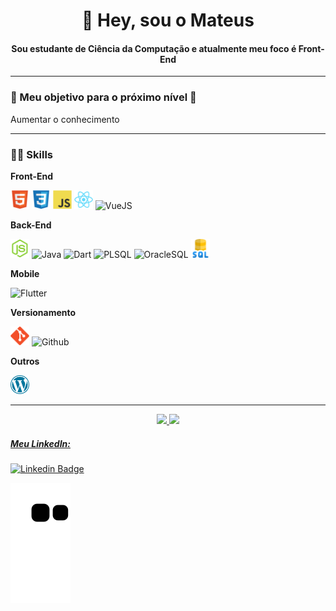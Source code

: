 <h1 align="center">👋 Hey, sou o Mateus</h1>

<h4 align="center">Sou estudante de Ciência da Computação e atualmente meu foco é Front-End</h4>

---

### 🎯 Meu objetivo para o próximo nível 🎯

Aumentar o conhecimento

---

### 👨‍💻 Skills
**Front-End**

<img src="./icons/html5.svg" alt="HTML" heigth="30" width="30" title="HTML"></img>
<img src="./icons/css3.svg" alt="CSS" height="30" width="30" title="CSS"></img>
<img src="./icons/javascript.svg" alt="Javascript" height="30" width="30" title="Javascript"></img>
<img src="./icons/reactjs.svg" alt="ReactJS" heigth="30" width="30" title="ReactJS"></img>
<img src="https://img.icons8.com/color/48/000000/vue-js.png" alt="VueJS" heigth="30" width="30" title="VueJS"></img>

**Back-End**

<img src="./icons/nodejs.svg" alt="NodeJS" heigth="30" width="30" title="NodeJS"></img>
<img src="https://img.icons8.com/color/48/000000/java-coffee-cup-logo--v1.png" alt="Java" heigth="30" width="30" title="Java"></img>
<img src="https://img.icons8.com/color/48/000000/dart.png" alt="Dart" heigth="30" width="30" title="Dart"></img>
<img src="http://www.dbamaker.com.br/files//course/36e5898eda.png" alt="PLSQL" heigth="30" width="30" title="PLSQL"></img>
<img src="https://img.icons8.com/color/48/000000/oracle-logo.png" alt="OracleSQL" heigth="30" width="30" title="OracleSQL"></img>
<img src="./icons/sql.svg" heigth="30" width="30" title="SQL Server"></img>

**Mobile**

<img src="https://img.icons8.com/color/48/000000/flutter.png" alt="Flutter" heigth="30" width="30" title="Flutter"></img>

**Versionamento**

<img src="./icons/git.svg" alt="Git" height="30" width="30" title="Git"></img>
<img src="https://img.icons8.com/plasticine/100/000000/github.png" alt="Github" heigth="30" width="30" title="Github"></img>

**Outros**

<img src="./icons/wordpress.svg" heigth="30" width="30" title="Wordpress"></img>

---

<div align="center">
  <a href="https://github.com/mateusluiz">
  <img height="180em" src="https://github-readme-stats.vercel.app/api?username=mateusluiz&show_icons=true&theme=github_dark"/>
  <img height="180em" src="https://github-readme-stats.vercel.app/api/top-langs/?username=mateusluiz&layout=compact&langs_count=7&theme=github_dark"/>
</div>

##### Meu LinkedIn:

[![Linkedin Badge](https://img.shields.io/badge/-Mateus%20Luiz-%230077B5?style=for-the-badge&logo=linkedin&logoColor=white&link=https://www.linkedin.com/in/mateus-luiz/)](https://www.linkedin.com/in/mateus-luiz/) 

![Snake animation](https://github.com/mateusluiz/mateusluiz/blob/output/github-contribution-grid-snake.svg)

